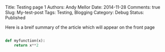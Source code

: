 Title: Testing page 1
Authors: Andy Mellor
Date: 2014-11-28
Comments: true
Slug: My-test-post
Tags: Testing, Blogging
Category: Debug
Status: Published

<!-- PELICAN_BEGIN_SUMMARY -->

Here is a breif summary of the article which will appear on the front page

<!-- PELICAN_END_SUMMARY -->

``` python

def myfunction(x):
	return x**2
```